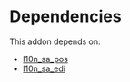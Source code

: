 # Dependencies

This addon depends on:

- [l10n_sa_pos](https://github.com/bringout/oca-ocb-l10n_me-africa/tree/9c7284f001ca468190a7302dec2083d02459e775/odoo-bringout-oca-ocb-l10n_sa_pos)
- [l10n_sa_edi](https://github.com/bringout/oca-ocb-l10n_me-africa/tree/9c7284f001ca468190a7302dec2083d02459e775/odoo-bringout-oca-ocb-l10n_sa_edi)

